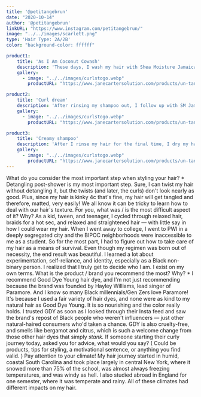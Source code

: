 ```yaml
---
title: '@petitangebrun'
date: "2020-10-14"
author: '@petitangebrun'
linkURL: "https://www.instagram.com/petitangebrun/"
image: "../../images/scarlett.png"
type: 'Hair Type: 2A/2B'
color: "background-color: ffffff"

product1: 
    title: 'As I Am Coconut Cowash'
    description: 'These days, I wash my hair with Shea Moisture Jamaican Black Castor Oil Strengthen & Restore Shampoo. I used SM Coconut & Hibiscus system all through college and for most of post-grad until recently (so at least five years). But I have bleached and dyed hair, so I wanted something nourishing. I rinse my hair through, detangle it, and lather up with my shampoo.'
    gallery:
      - image: "../../images/curlstogo.webp"
        productURL: "https://www.janecartersolution.com/products/un-tangle-me-weightless-leave-in-8-oz"

product2: 
    title: 'Curl dream'
    description: 'After rinsing my shampoo out, I follow up with SM Jamaican Black Castor Oil conditioner (replacing SM Coconut & Hibiscus conditioner). However, about a month ago, my hair was feeling "fried, dyed, and laid to the side," as my mom would say. So instead of reupping my SM conditioner, I bought Mielle Pomegranate & Honey Moisturizing & Detangling Conditioner.'
    gallery:
      - image: "../../images/curlstogo.webp"
        productURL: "https://www.janecartersolution.com/products/un-tangle-me-weightless-leave-in-8-oz"

product3: 
    title: 'Creamy shampoo'
    description: 'After I rinse my hair for the final time, I dry my hair with a T-shirt headwrap until it is damp. I section out my hair, then use a fine tooth comb to detangle it before I slather on SM Coconut Hibiscus Styling Milk. Then I finger twist my hair, until my whole head (well, at least, the non-shaved part) is in twists. When I am ready to take the twists out, I dab my fingers with coconut oil and do so. '
    gallery:
      - image: "../../images/curlstogo.webp"
        productURL: "https://www.janecartersolution.com/products/un-tangle-me-weightless-leave-in-8-oz"
---
```


What do you consider the most important step when styling your hair? *
Detangling post-shower is my most important step. Sure, I can twist my hair without detangling it, but the twists (and later, the curls) don't look nearly as good. Plus, since my hair is kinky 4c that's fine, my hair will get tangled and therefore, matted, very easily!
We all know it can be tricky to learn how to deal with our hair's texture. For you, what was / is the most difficult aspect of it? Why?
As a kid, tween, and teenager, I cycled through relaxed hair, braids for a hot sec, and relaxed and straightened hair — with little say in how I could wear my hair. When I went away to college, I went to PWI in a deeply segregated city and the BIPOC neighborhoods were inaccessible to me as a student. So for the most part, I had to figure out how to take care of my hair as a means of survival. Even though my regimen was born out of necessity, the end result was beautiful. I learned a lot about experimentation, self-reliance, and identity, especially as a Black non-binary person. I realized that I truly get to decide who I am. I exist on my own terms.
What is the product / brand you recommend the most? Why? *
I recommend Good Dye Young hair dye, and I'm not just recommending because the brand was founded by Hayley Williams, lead singer of Paramore. And I know so many Black millennials/Gen Zers love Paramore! It's because I used a fair variety of hair dyes, and none were as kind to my natural hair as Good Dye Young. It is so nourishing and the color really holds. I trusted GDY as soon as I looked through their Insta feed and saw the brand's repost of Black people who weren't influencers — just other natural-haired consumers who'd taken a chance. GDY is also cruelty-free, and smells like bergamot and citrus, which is such a welcome change from those other hair dyes that simply *stank.*
If someone starting their curly journey today, asked you for advice, what would you say? ( Could be products, tips for styling, a motivational sentence, or anything you find valid. )
Pay attention to your climate! My hair journey started in humid, coastal South Carolina and took place largely in central New York, where it snowed more than 75% of the school, was almost always freezing temperatures, and was windy as hell. I also studied abroad in England for one semester, where it was temperate and rainy. All of these climates had different impacts on my hair.


